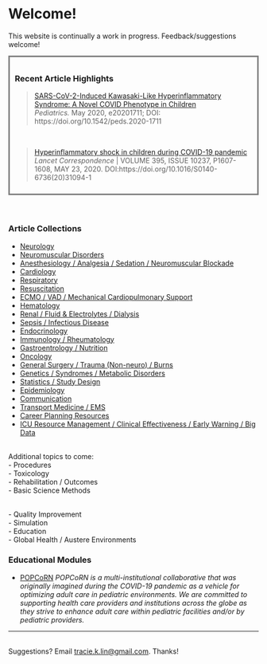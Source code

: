 # Welcome!
This website is continually a work in progress. Feedback/suggestions welcome!


<html>
<head>
<style>
div {
  width: auto;
  padding: 10px;
  border: 3px;
  border-style: solid;
  border-color: gray;
  margin: 0;
  font-color: black;
}
</style>
</head>
<body>

<div>
  
  <h3>Recent Article Highlights</h3>
  
<blockquote><a href="https://pediatrics.aappublications.org/content/early/2020/05/19/peds.2020-1711?cct=2287">SARS-CoV-2-Induced Kawasaki-Like Hyperinflammatory Syndrome: A Novel COVID Phenotype in Children</a>
<br><i>Pediatrics.</i> May 2020, e20201711; DOI: https://doi.org/10.1542/peds.2020-1711
  </blockquote>
  <br>
  <blockquote><a href = "https://www.thelancet.com/journals/lancet/article/PIIS0140-6736(20)31094-1/fulltext">Hyperinflammatory shock in children during COVID-19 pandemic </a>
  <br><i> Lancet Correspondence</i> | VOLUME 395, ISSUE 10237, P1607-1608, MAY 23, 2020. DOI:https://doi.org/10.1016/S0140-6736(20)31094-1
  </blockquote>
  </div>

</body>
</html>
<br>
<br>
    

### <strong>Article Collections</strong>

- <a href = "https://tracielin.github.io/PICU_Resources/neuro"> Neurology </a>
- <a href = "https://tracielin.github.io/PICU_Resources/neuromusc"> Neuromuscular Disorders </a>
- <a href = "https://tracielin.github.io/PICU_Resources/anesthesiology"> Anesthesiology / Analgesia / Sedation / Neuromuscular Blockade </a>
- <a href = "https://tracielin.github.io/PICU_Resources/cardio"> Cardiology </a>
- <a href = "https://tracielin.github.io/PICU_Resources/resp"> Respiratory </a>
- <a href = "https://tracielin.github.io/PICU_Resources/resus"> Resuscitation </a>
- <a href = "https://tracielin.github.io/PICU_Resources/ecmo"> ECMO / VAD / Mechanical Cardiopulmonary Support </a>
- <a href = "https://tracielin.github.io/PICU_Resources/heme"> Hematology </a>
- <a href = "https://tracielin.github.io/PICU_Resources/renal"> Renal / Fluid & Electrolytes / Dialysis </a>
- <a href = "https://tracielin.github.io/PICU_Resources/sepsisID"> Sepsis / Infectious Disease </a>
- <a href = "https://tracielin.github.io/PICU_Resources/endo"> Endocrinology </a>
- <a href = "https://tracielin.github.io/PICU_Resources/immuno_rheum"> Immunology / Rheumatology </a>
- <a href = "https://tracielin.github.io/PICU_Resources/GI"> Gastroentrology / Nutrition </a>
- <a href = "https://tracielin.github.io/PICU_Resources/onc"> Oncology </a>
- <a href = "https://tracielin.github.io/PICU_Resources/sx"> General Surgery / Trauma (Non-neuro) / Burns </a>
- <a href = "https://tracielin.github.io/PICU_Resources/genetics_metab"> Genetics / Syndromes / Metabolic Disorders </a>
- <a href = "https://tracielin.github.io/PICU_Resources/stats"> Statistics / Study Design</a>
- <a href = "https://tracielin.github.io/PICU_Resources/epidemiology"> Epidemiology </a> 
- <a href = "https://tracielin.github.io/PICU_Resources/communication"> Communication </a> 
- <a href = "https://tracielin.github.io/PICU_Resources/transportems"> Transport Medicine / EMS </a> 
- <a href = "https://tracielin.github.io/PICU_Resources/career"> Career Planning Resources </a>
- <a href = "https://tracielin.github.io/PICU_Resources/data"> ICU Resource Management / Clinical Effectiveness / Early Warning / Big Data </a>

<br>
Additional topics to come:
<br>- Procedures
<br>- Toxicology
<br>- Rehabilitation / Outcomes
<br>- Basic Science Methods

<br>- Quality Improvement
<br>- Simulation 
<br>- Education
<br>- Global Health / Austere Environments

### <strong>Educational Modules</strong>
- <a href = "https://www.popcornetwork.org/">POPCoRN</a>
<tab><i>POPCoRN is a multi-institutional collaborative that was originally imagined during the COVID-19 pandemic as a vehicle for optimizing adult care in pediatric environments. We are committed to supporting health care providers and institutions across the globe as they strive to enhance adult care within pediatric facilities and/or by pediatric providers. </i>

---------------
<br>Suggestions? Email tracie.k.lin@gmail.com. Thanks!
